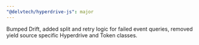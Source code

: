 ```yaml
---
"@delvtech/hyperdrive-js": major
---
```


Bumped Drift, added split and retry logic for failed event queries, removed yield source specific Hyperdrive and Token classes.
